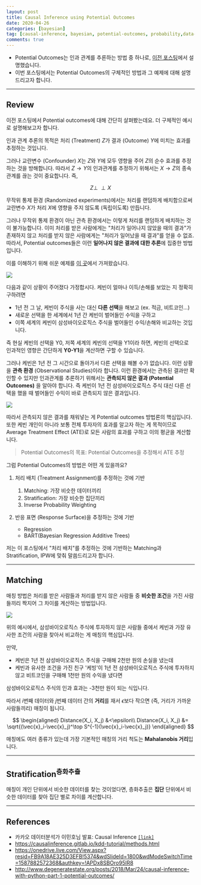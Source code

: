 ```yaml
---
layout: post
title: Causal Inference using Potential Outcomes
date: 2020-04-26
categories: [bayesian]
tag: [causal-inference, bayesian, potential-outcomes, probability,data-analysis]
comments: true
---
```


* Potential Outcomes는 인과 관계를 추론하는 방법 중 하나로, [이전 포스팅](../2020-04-10-causal)에서 설명했습니다. 
* 이번 포스팅에서는 Potential Outcomes의 구체적인 방법과 그 예제에 대해 설명드리고자 합니다. 
<!-- * 전체 코드와 데이터는 [이 곳](https://github.com/assaeunji/causal-bayesian-network)에서 확인하실 수 있고, [`R` 패키지 `bnlearn` tutorial](https://www.bnlearn.com/examples/useR19-tutorial/)를 주로 참조했음을 알립니다. -->

---

## Review

이전 포스팅에서 Potential outcomes에 대해 간단히 살펴봤는데요. 더 구체적인 예시로 설명해보고자 합니다.

인과 관계 추론의 목적은 처리 (Treatment) $Z$가 결과 (Outcome) $Y$에 미치는 효과를 추정하는 것입니다.

그러나 교란변수 (Confounder) $X$는 $Z$와 $Y$에 모두 영향을 주어 $Z$의 순수 효과를 추정하는 것을 방해합니다. 따라서 $Z\rightarrow Y$의 인과관계를 추정하기 위해서는 $X\rightarrow Z$의 종속 관계를 끊는 것이 중요합니다. 즉, 

$$
Z\perp \!\!\! \perp X
$$

무작위 통제 환경 (Randomized experiments)에서는 처리를 랜덤하게 배치함으로써 교란변수 $X$가 처리 $X$에 영향을 주지 않도록 (독립이도록) 만듭니다.

그러나 무작위 통제 환경이 아닌 관측 환경에서는 이렇게 처리를 랜덤하게 배치하는 것이 불가능합니다. 이미 처리를 받은 사람에게는 "처리가 일어나지 않았을 때의 결과"가 존재하지 않고 처리를 받지 않은 사람에게는 "처리가 일어났을 때 결과"를 얻을 수 없죠.
따라서, Potential outcomes들은 이런 **일어나지 않은 결과에 대한 추론**에 집중한 방법입니다.


이를 이해하기 위해 쉬운 예제를 [이 곳](https://www.slideshare.net/lumiamitie/causal-inference-primer-20190601)에서 가져왔습니다.


![](../../images/potentialoutcomes-ex.png)

다음과 같이 상황이 주어졌다 가정합시다.
케빈이 얼마나 이득/손해를 보았는 지 정확히 구하려면 
* 1년 전 그 날, 케빈이 주식을 사는 대신 **다른 선택**을 해보고 (ex. 적금, 비트코인...)
* 새로운 선택을 한 세계에서  1년 간 케빈이 벌어들인 수익을 구하고
* 이쪽 세계의 케빈이 삼성바이오로직스 주식을 벌어들인 수익/손해와 비교하는 것입니다.

즉 현실 케빈의 선택을 Y0, 저쪽 세계의 케빈의 선택을 Y1이라 하면,
케빈의 선택으로 인과적인 영향은 간단하게 **Y0-Y1**을 계산하면 구할 수 있습니다.

그러나 케빈은 1년 전 그 시간으로 돌아가서 다른 선택을 해볼 수가 없습니다. 
이런 상황을 **관측 환경** (Observational Studies)이라 합니다. 이런 환경에서는 관측된 결과만 확인할 수 있지만 인과관계를 추론하기 위해서는 **관측되지 않은 결과 (Potential Outcomes)** 을 알아야 합니다. 즉 케빈이 1년 전 삼성바이오로직스 주식 대신 다른 선택을 했을 때 벌어들인 수익이 바로 관측되지 않은 결과입니다.


![](../../images/potentialoutcomes-ex2.png)

따라서 관측되지 않은 결과를 채워넣는 게 Potential outcomes 방법론의 핵심입니다. 
또한 케빈 개인이 아니라 보통 전체 투자자의 효과를 알고자 하는 게 목적이므로 
Average Treatment Effect  (ATE)로 모든 사람의 효과를 구하고 이의 평균을 계산합니다.

> Potential Outcomes의 목표: Potential Outcomes을 추정해서 ATE 추정

그럼 Potential Outcomes의 방법은 어떤 게 있을까요?

1. 처리 배치 (Treatment Assignment)를 추정하는 것에 기반
    1. Matching: 가장 비슷한 데이터끼리
    2. Stratification: 가장 비슷한 집단끼리
    3. Inverse Probability Weighting

2. 반응 표면 (Response Surface)을 추정하는 것에 기반
    * Regression
    * BART(Bayesian Regression Additive Trees)

저는 이 포스팅에서 "처리 배치"를 추정하는 것에 기반하는 Matching과 Stratification, IPW에 맞춰 말씀드리고자 합니다.

---
## Matching

매칭 방법은 처리를 받은 사람들과 처리를 받지 않은 사람들 중 **비슷한 조건**을 가진 사람들끼리 짝지어 그 차이를 계산하는 방법입니다.


![](../../images/potentialoutcomes-matching.png)

위의 예시에서, 삼성바이오로직스 주식에 투자하지 않은 사람들 중에서 케빈과 가장 유사한 조건의 사람을 찾아서 비교하는 게 매칭의 핵심입니다. 

만약, 
* 케빈은 1년 전 삼성바이오로직스 주식을 구매해 2천만 원의 손실을 냈는데
* 케빈과 유사한 조건을 가진 친구 '케빙'이 1년 전 삼성바이오로직스 주식에 투자하지 않고 비트코인을 구매해 1천만 원의 수익을 냈다면 

삼성바이오로직스 주식의 인과 효과는 -3천만 원이 되는 식입니다.

따라서 $i$번째 데이터와 $j$번째 데이터 간의 **거리**를 재서 $\epsilon$보다 작으면 (즉, 거리가 가까운 사람들끼리) 매칭이 됩니다. 

$$
\begin{aligned}
Distance(X_i, X_j) &<\epsilon\\
Distance(X_i, X_j) &= \sqrt{(\vec{x}_i-\vec{x}_j)^\top S^{-1}(\vec{x}_i-\vec{x}_j)}
\end{aligned}
$$

매칭에도 여러 종류가 있는데 가장 기본적인 매칭의 거리 척도는 **Mahalanobis 거리**입니다.


---
## Stratification<sup>층화추출</sup>

매칭이 개인 단위에서 비슷한 데이터를 찾는 것이었다면, 층화추출은 **집단** 단위에서 비슷한 데이터를 찾아 집단 별로 차이를 계산합니다.







---
## References
 * 카카오 데이터분석가 이민호님 발표: Causal Inference [`[link]`](https://www.slideshare.net/lumiamitie/causal-inference-primer-20190601)
 * https://causalinference.gitlab.io/kdd-tutorial/methods.html
 * https://onedrive.live.com/View.aspx?resid=FB9A18AE325D3EFB!5374&wdSlideId=1800&wdModeSwitchTime=1587882572368&authkey=!APDx8SBOro95IR8
 * http://www.degeneratestate.org/posts/2018/Mar/24/causal-inference-with-python-part-1-potential-outcomes/